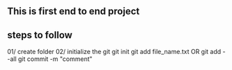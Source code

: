 ## This is first end to end project

## steps to follow 
01/ create folder
02/ initialize the git
git init
git add file_name.txt   OR  git add --all
git commit -m "comment"
